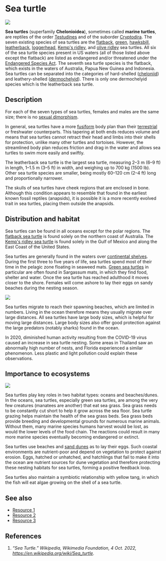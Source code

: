 # Sea turtle
![](https://upload.wikimedia.org/wikipedia/commons/thumb/6/6e/Chelonia_mydas_is_going_for_the_air_edit.jpg/440px-Chelonia_mydas_is_going_for_the_air_edit.jpg)

**Sea turtles** (superfamily **Chelonioidea**), sometimes called **marine turtles**, are reptiles of the order [Testudines](https://en.wikipedia.org/wiki/Testudines) and of the suborder [Cryptodira](https://en.wikipedia.org/wiki/Cryptodira). The seven existing species of sea turtles are the [flatback](https://en.wikipedia.org/wiki/Flatback_sea_turtle), [green](https://en.wikipedia.org/wiki/Green_sea_turtle), [hawksbill](https://en.wikipedia.org/wiki/Hawksbill_sea_turtle), [leatherback](https://en.wikipedia.org/wiki/Leatherback_sea_turtle), [loggerhead](https://en.wikipedia.org/wiki/Loggerhead_sea_turtle), [Kemp's ridley](https://en.wikipedia.org/wiki/Kemp%27s_ridley_sea_turtle), and [olive ridley](https://en.wikipedia.org/wiki/Olive_ridley_sea_turtle) sea turtles. All six of the sea turtle species present in US waters (all of those listed above except the flatback) are listed as endangered and/or threatened under the [Endangered Species Act](https://en.wikipedia.org/wiki/Endangered_Species_Act_of_1973). The seventh sea turtle species is the flatback, which exists in the waters of Australia, Papua New Guinea and Indonesia. Sea turtles can be separated into the categories of hard-shelled ([cheloniid](https://en.wikipedia.org/wiki/Cheloniidae)) and leathery-shelled ([dermochelyid](https://en.wikipedia.org/wiki/Dermochelyidae)). There is only one dermochelyid species which is the leatherback sea turtle.



## Description
For each of the seven types of sea turtles, females and males are the same size; there is no [sexual dimorphism](https://en.wikipedia.org/wiki/Sexual_dimorphism).

In general, sea turtles have a more [fusiform](https://en.wikipedia.org/wiki/Fusiform) body plan than their [terrestrial](https://en.wikipedia.org/wiki/Terrestrial_animal) or freshwater counterparts. This tapering at both ends reduces volume and means that sea turtles cannot retract their head and limbs into their shells for protection, unlike many other turtles and tortoises. However, the streamlined body plan reduces friction and drag in the water and allows sea turtles to swim more easily and swiftly.

The leatherback sea turtle is the largest sea turtle, measuring 2–3 m (6–9 ft) in length, 1–1.5 m (3–5 ft) in width, and weighing up to 700 kg (1500 lb). Other sea turtle species are smaller, being mostly 60–120 cm (2–4 ft) long and proportionally narrower.

The skulls of sea turtles have cheek regions that are enclosed in bone. Although this condition appears to resemble that found in the earliest known fossil reptiles (anapsids), it is possible it is a more recently evolved trait in sea turtles, placing them outside the anapsids.
## Distribution and habitat
Sea turtles can be found in all oceans except for the polar regions. The [flatback sea turtle](https://en.wikipedia.org/wiki/Flatback_sea_turtle) is found solely on the northern coast of Australia. The [Kemp's ridley sea turtle](https://en.wikipedia.org/wiki/Kemp%27s_ridley_sea_turtle) is found solely in the Gulf of Mexico and along the East Coast of the United States.

Sea turtles are generally found in the waters over [continental shelves](https://en.wikipedia.org/wiki/Continental_shelf). During the first three to five years of life, sea turtles spend most of their time in the pelagic zone floating in seaweed mats. [Green sea turtles](https://en.wikipedia.org/wiki/Green_sea_turtle) in particular are often found in Sargassum mats, in which they find food, shelter and water. Once the sea turtle has reached adulthood it moves closer to the shore. Females will come ashore to lay their eggs on sandy beaches during the nesting season.


![](https://media-cldnry.s-nbcnews.com/image/upload/t_fit-1240w,f_auto,q_auto:best/newscms/2019_18/2842271/190501-green-sea-turtle-mn-1440.jpg)

Sea turtles migrate to reach their spawning beaches, which are limited in numbers. Living in the ocean therefore means they usually migrate over large distances. All sea turtles have large body sizes, which is helpful for moving large distances. Large body sizes also offer good protection against the large predators (notably sharks) found in the ocean.

In 2020, diminished human activity resulting from the COVID-19 virus caused an increase in sea turtle nesting. Some areas in Thailand saw an abnormally high number of nests, and Florida experienced a similar phenomenon. Less plastic and light pollution could explain these observations.

## Importance to ecosystems
![](https://upload.wikimedia.org/wikipedia/commons/2/2e/Sea_turtles_on_beach_in_hawaii.jpg)


Sea turtles play key roles in two habitat types: oceans and beaches/dunes. In the oceans, sea turtles, especially green sea turtles, are among the very few creatures (manatees are another) that eat sea grass. Sea grass needs to be constantly cut short to help it grow across the sea floor. Sea turtle grazing helps maintain the health of the sea grass beds. Sea grass beds provide breeding and developmental grounds for numerous marine animals. Without them, many marine species humans harvest would be lost, as would the lower levels of the food chain. The reactions could result in many more marine species eventually becoming endangered or extinct.

Sea turtles use beaches and [sand dunes](https://en.wikipedia.org/wiki/Sand_dunes) as to lay their eggs. Such coastal environments are nutrient-poor and depend on vegetation to protect against erosion. Eggs, hatched or unhatched, and hatchlings that fail to make it into the ocean are nutrient sources for dune vegetation and therefore protecting these nesting habitats for sea turtles, forming a positive feedback loop.

Sea turtles also maintain a symbiotic relationship with yellow tang, in which the fish will eat algae growing on the shell of a sea turtle.
## See also
- [Resource 1](https://www.worldwildlife.org/species/sea-turtle)
- [Resource 2](https://conserveturtles.org/)
- [Resource 3](https://seaturtleinc.org/)

## References
1. *“Sea Turtle.” Wikipedia, Wikimedia Foundation, 4 Oct. 2022, https://en.wikipedia.org/wiki/Sea_turtle.*
